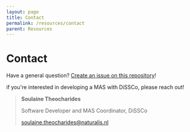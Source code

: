 ```yaml
---
layout: page
title: Contact
permalink: /resources/contact
parent: Resources
---
```


# Contact
Have a general question? [Create an issue on this repository](https://github.com/DiSSCo/mas-developers-documentation/issues/new?template=Blank+issue)!

if you're interested in developing a MAS with DiSSCo, please reach out!

> **Soulaine Theocharides**
>
> Software Developer and MAS Coordinator, DiSSCo
>
> [soulaine.theocharides@naturalis.nl](mailto:soulaine.theocharides@naturalis.nl)